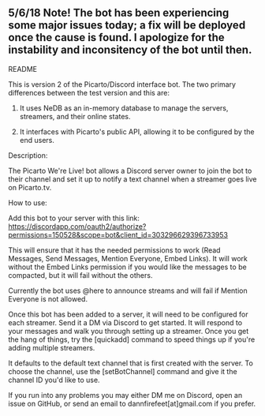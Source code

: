 5/6/18 Note! The bot has been experiencing some major issues today; a fix will be deployed once the cause is found. I apologize for the instability and inconsitency of the bot until then.
---

README

This is version 2 of the Picarto/Discord interface bot.
The two primary differences between the test version and this are:

1. It uses NeDB as an in-memory database to manage the servers, streamers, and their online states.

2. It interfaces with Picarto's public API, allowing it to be configured by the end users.

Description:

The Picarto We're Live! bot allows a Discord server owner to join the bot to their channel and set it up to notify a text channel when a streamer goes live on Picarto.tv.

How to use:

Add this  bot to your server with this link: https://discordapp.com/oauth2/authorize?permissions=150528&scope=bot&client_id=303296629396733953

This will ensure that it has the needed permissions to work (Read Messages, Send Messages, Mention Everyone, Embed Links). It will work without the Embed Links permission if you would like the messages to be compacted, but it will fail without the others.

Currently the bot uses @here to announce streams and will fail if Mention Everyone is not allowed.

Once this bot has been added to a server, it will need to be configured for each streamer. Send it a DM via Discord to get started. It will respond to your messages and walk you through setting up a streamer. Once you get the hang of things, try the [quickadd] command to speed things up if you're adding multiple streamers.

It defaults to the default text channel that is first created with the server. To choose the channel, use the [setBotChannel] command and give it the channel ID you'd like to use.

If you run into any problems you may either DM me on Discord, open an issue on GitHub, or send an email to dannfirefeet[at]gmail.com if you prefer.

